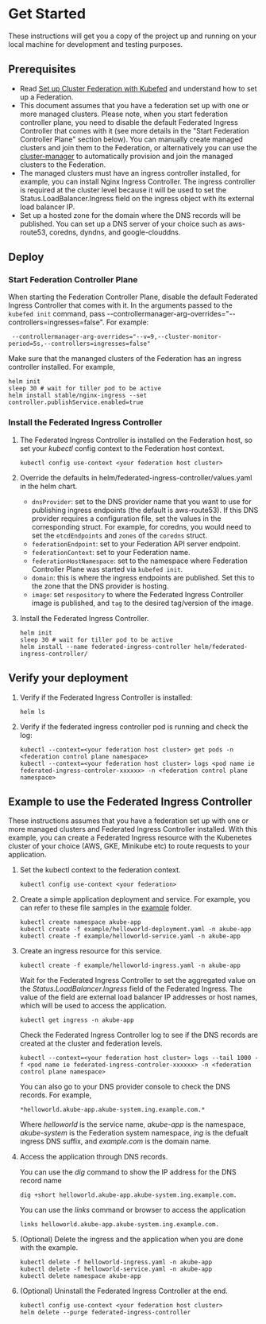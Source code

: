 # Get Started

These instructions will get you a copy of the project up and running on your local machine for development and testing purposes.

## Prerequisites

- Read [Set up Cluster Federation with Kubefed](https://kubernetes.io/docs/tasks/federation/set-up-cluster-federation-kubefed/) and understand how to set up a Federation.
- This document assumes that you have a federation set up with one or more managed clusters. Please note, when you start federation controller plane, you need to disable the default Federated Ingress Controller that comes with it (see more details in the "Start Federation Controller Plane" section below). You can manually create managed clusters and join them to the Federation, or alternatively you can use the [cluster-manager](https://github.com/oracle/kubernetes-incubator/cluster-manager) to automatically provision and join the managed clusters to the Federation.
- The managed clusters must have an ingress controller installed, for example, you can install Nginx Ingress Controller. The ingress controller is required at the cluster level because it will be used to set the Status.LoadBalancer.Ingress field on the ingress object with its external load balancer IP. 
- Set up a hosted zone for the domain where the DNS records will be published. You can set up a DNS server of your choice such as aws-route53, coredns, dyndns, and google-clouddns.


## Deploy

### Start Federation Controller Plane

When starting the Federation Controller Plane, disable the default Federated Ingress Controller that comes with it. In the arguments passed to the `kubefed init` command, pass --controllermanager-arg-overrides="--controllers=ingresses=false". For example:

```
 --controllermanager-arg-overrides="--v=9,--cluster-monitor-period=5s,--controllers=ingresses=false"
```

Make sure that the mananged clusters of the Federation has an ingress controller installed. For example,

```
helm init
sleep 30 # wait for tiller pod to be active
helm install stable/nginx-ingress --set controller.publishService.enabled=true
```

### Install the Federated Ingress Controller

1. The Federated Ingress Controller is installed on the Federation host, so set your *kubectl* config context to the Federation host context.
    ```
    kubectl config use-context <your federation host cluster>
    ```
2. Override the defaults in helm/federated-ingress-controller/values.yaml in the helm chart.
    * `dnsProvider`: set to the DNS provider name that you want to use for publishing ingress endpoints (the default is aws-route53). If this DNS provider requires a configuration file, set the values in the corresponding struct. For example, for coredns, you would need to set the `etcdEndpoints` and `zones` of the `coredns` struct.
	*  `federationEndpoint`: set to your Federation API server endpoint.
	* `federationContext`: set to your Federation name.
	* `federationHostNamespace`: set to the namespace where Federation Controller Plane was started via `kubefed init`.
	* `domain`: this is where the ingress endpoints are published. Set this to the zone that the DNS provider is hosting.
	* `image`: set `respository` to where the Federated Ingress Controller image is published, and `tag` to the desired tag/version of the image.

3. Install the Federated Ingress Controller.
    ```
    helm init
    sleep 30 # wait for tiller pod to be active
    helm install --name federated-ingress-controller helm/federated-ingress-controller/
    ```

## Verify your deployment

1. Verify if the Federated Ingress Controller is installed: 
    ```
    helm ls
    ```

2. Verify if the federated ingress controller pod is running and check the log:
    ```
    kubectl --context=<your federation host cluster> get pods -n <federation control plane namespace>
    kubectl --context=<your federation host cluster> logs <pod name ie federated-ingress-controler-xxxxxx> -n <federation control plane namespace>
    ```

## Example to use the Federated Ingress Controller

These instructions assumes that you have a federation set up with one or more managed clusters and Federated Ingress Controller installed. With this example, you can create a Federated Ingress resource with the Kubenetes cluster of your choice (AWS, GKE, Minikube etc) to route requests to your application.

1. Set the kubectl context to the federation context.
	```
	kubectl config use-context <your federation>
	```

2. Create a simple application deployment and service. For example, you can refer to these file samples in the [example](./example) folder.
	```
	kubectl create namespace akube-app
	kubectl create -f example/helloworld-deployment.yaml -n akube-app
	kubectl create -f example/helloworld-service.yaml -n akube-app
	```

3. Create an ingress resource for this service.
	```
	kubectl create -f example/helloworld-ingress.yaml -n akube-app
	```

	Wait for the Federated Ingress Controller to set the aggregated value on the *Status.LoadBalancer.Ingress* field of the Federated Ingress. The value of the field are external load balancer IP addresses or host names, which will be used to access the application.
	```
	kubectl get ingress -n akube-app
	```

	Check the Federated Ingress Controller log to see if the DNS records are created at the cluster and federation levels.
	```
	kubectl --context=<your federation host cluster> logs --tail 1000 -f <pod name ie federated-ingress-controler-xxxxxx> -n <federation control plane namespace>
	```
	You can also go to your DNS provider console to check the DNS records. For example,
	```
	*helloworld.akube-app.akube-system.ing.example.com.*
	```
	Where *helloworld* is the service name, *akube-app* is the namespace, *akube-system* is the Federation system namespace, *ing* is the defualt ingress DNS suffix, and *example.com* is the domain name.
	
4. Access the application through DNS records.
    
	You can use the *dig* command to show the IP address for the DNS record name
	```
	dig +short helloworld.akube-app.akube-system.ing.example.com.
	```
	
	You can use the *links* command or browser to access the application 
	```
	links helloworld.akube-app.akube-system.ing.example.com.
	```
5. (Optional) Delete the ingress and the application when you are done with the example.
	```
	kubectl delete -f helloworld-ingress.yaml -n akube-app
	kubectl delete -f helloworld-service.yaml -n akube-app
	kubectl delete namespace akube-app
	```
6. (Optional) Uninstall the Federated Ingress Controller at the end. 
    ```
    kubectl config use-context <your federation host cluster>
    helm delete --purge federated-ingress-controller
    ```
